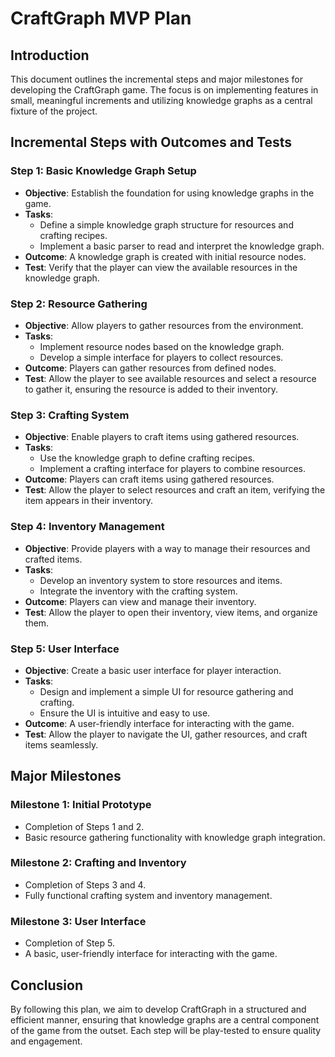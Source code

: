 # CraftGraph MVP Plan

## Introduction
This document outlines the incremental steps and major milestones for developing the CraftGraph game. The focus is on implementing features in small, meaningful increments and utilizing knowledge graphs as a central fixture of the project.

## Incremental Steps with Outcomes and Tests

### Step 1: Basic Knowledge Graph Setup
- **Objective**: Establish the foundation for using knowledge graphs in the game.
- **Tasks**:
  - Define a simple knowledge graph structure for resources and crafting recipes.
  - Implement a basic parser to read and interpret the knowledge graph.
- **Outcome**: A knowledge graph is created with initial resource nodes.
- **Test**: Verify that the player can view the available resources in the knowledge graph.

### Step 2: Resource Gathering
- **Objective**: Allow players to gather resources from the environment.
- **Tasks**:
  - Implement resource nodes based on the knowledge graph.
  - Develop a simple interface for players to collect resources.
- **Outcome**: Players can gather resources from defined nodes.
- **Test**: Allow the player to see available resources and select a resource to gather it, ensuring the resource is added to their inventory.

### Step 3: Crafting System
- **Objective**: Enable players to craft items using gathered resources.
- **Tasks**:
  - Use the knowledge graph to define crafting recipes.
  - Implement a crafting interface for players to combine resources.
- **Outcome**: Players can craft items using gathered resources.
- **Test**: Allow the player to select resources and craft an item, verifying the item appears in their inventory.

### Step 4: Inventory Management
- **Objective**: Provide players with a way to manage their resources and crafted items.
- **Tasks**:
  - Develop an inventory system to store resources and items.
  - Integrate the inventory with the crafting system.
- **Outcome**: Players can view and manage their inventory.
- **Test**: Allow the player to open their inventory, view items, and organize them.

### Step 5: User Interface
- **Objective**: Create a basic user interface for player interaction.
- **Tasks**:
  - Design and implement a simple UI for resource gathering and crafting.
  - Ensure the UI is intuitive and easy to use.
- **Outcome**: A user-friendly interface for interacting with the game.
- **Test**: Allow the player to navigate the UI, gather resources, and craft items seamlessly.

## Major Milestones

### Milestone 1: Initial Prototype
- Completion of Steps 1 and 2.
- Basic resource gathering functionality with knowledge graph integration.

### Milestone 2: Crafting and Inventory
- Completion of Steps 3 and 4.
- Fully functional crafting system and inventory management.

### Milestone 3: User Interface
- Completion of Step 5.
- A basic, user-friendly interface for interacting with the game.

## Conclusion
By following this plan, we aim to develop CraftGraph in a structured and efficient manner, ensuring that knowledge graphs are a central component of the game from the outset. Each step will be play-tested to ensure quality and engagement.
